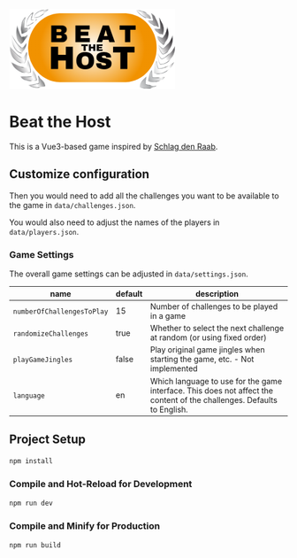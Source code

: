![](src/assets/BeatTheHost.png)

# Beat the Host
This is a Vue3-based game inspired by [Schlag den Raab](https://en.wikipedia.org/wiki/Schlag_den_Raab).

## Customize configuration
Then you would need to add all the challenges you want to be available to the game in `data/challenges.json`.

You would also need to adjust the names of the players in `data/players.json`.

### Game Settings
The overall game settings can be adjusted in `data/settings.json`.

| name                       | default | description                                                                                                            |
|----------------------------|---------|------------------------------------------------------------------------------------------------------------------------|
| `numberOfChallengesToPlay` | 15      | Number of challenges to be played in a game                                                                            |
| `randomizeChallenges`      | true    | Whether to select the next challenge at random (or using fixed order)                                                  |
| `playGameJingles`          | false   | Play original game jingles when starting the game, etc.  -  Not implemented                                            |
| `language`                 | en      | Which language to use for the game interface. This does not affect the content of the challenges. Defaults to English. |

## Project Setup
```sh
npm install
```

### Compile and Hot-Reload for Development
```sh
npm run dev
```

### Compile and Minify for Production
```sh
npm run build
```
